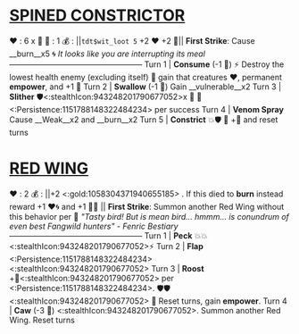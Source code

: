 # [**__SPINED CONSTRICTOR__**](<https://www.youtube.com/watch?v=1UrhOkLg7X0>) 
❤️ : 6 x 👥
🔷 : 1
💰 : ||`tdt$wit_loot 5` +2 ❤️  +2 🔷||
**First Strike**: Cause __burn__x5 🌀 
*It looks like you are interrupting its meal*
—————————————————
Turn 1  | **Consume** (-1 🔷) ⚡ Destroy the lowest health enemy (excluding itself) 🔀 gain that creatures ❤️, permanent __empower__, and +1 🔷
Turn 2 | **Swallow** (-1 🔷) Gain __vulnerable__x2
Turn 3 | **Slither**  🛡️<:stealthIcon:943248201790677052>x 👥 🔀 <:Persistence:1151788148322484234> per success 
Turn 4 | **Venom Spray** Cause __Weak__x2 and __burn__x2
Turn 5 | **Constrict** 💥🛡️ 🔀 +🔷 and reset turns


# [__**RED WING**__](<https://www.youtube.com/watch?v=jf9ot3SvvmM>)
❤️ : 2
💰 : ||+2 <:gold:1058304371940655185> . If this died to __burn__ instead reward +1 ❤️🌀 and +1 🔷🌀 ||
**First Strike**: Summon another Red Wing without this behavior per 👥
*"Tasty bird! But is mean bird... hmmm... is conundrum of even best Fangwild hunters" - Fenric Bestiary*
—————————————————
Turn 1  | **Peck** 💥💥<:stealthIcon:943248201790677052>⚡
Turn 2 | **Flap** <:Persistence:1151788148322484234><:stealthIcon:943248201790677052>
Turn 3 | **Roost** +🔷<:stealthIcon:943248201790677052> per <:Persistence:1151788148322484234>. 🛡️🛡️<:stealthIcon:943248201790677052> 🔀 Reset turns, gain __empower__.
Turn 4 | **Caw** (-3 🔷) <:stealthIcon:943248201790677052>. Summon another Red Wing. Reset turns
